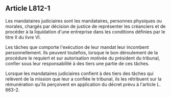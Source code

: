 Article L812-1
----
Les mandataires judiciaires sont les mandataires, personnes physiques ou
morales, chargés par décision de justice de représenter les créanciers et de
procéder à la liquidation d'une entreprise dans les conditions définies par le
titre II du livre VI.

Les tâches que comporte l'exécution de leur mandat leur incombent
personnellement. Ils peuvent toutefois, lorsque le bon déroulement de la
procédure le requiert et sur autorisation motivée du président du tribunal,
confier sous leur responsabilité à des tiers une partie de ces tâches.

Lorsque les mandataires judiciaires confient à des tiers des tâches qui relèvent
de la mission que leur a confiée le tribunal, ils les rétribuent sur la
rémunération qu'ils perçoivent en application du décret prévu à l'article L.
663-2.
